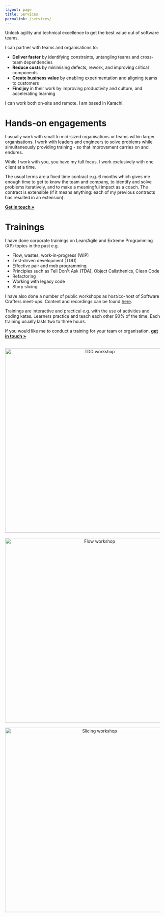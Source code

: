 ```yaml
---
layout: page
title: Services
permalink: /services/
---
```


Unlock agility and technical excellence to get the best value out of software teams.

I can partner with teams and organisations to:

- **Deliver faster** by identifying constraints, untangling teams and cross-team dependencies
- **Reduce costs** by minimising defects, rework, and improving critical components
- **Create business value** by enabling experimentation and aligning teams to customers
- **Find joy** in their work by improving productivity and culture, and accelerating learning

I can work both on-site and remote. I am based in Karachi.

# Hands-on engagements

I usually work with small to mid-sized organisations or teams within larger organisations. I work with leaders and engineers to solve problems while simultaneously providing training - so that improvement carries on and endures.

While I work with you, you have my full focus. I work exclusively with one client at a time.

The usual terms are a fixed time contract e.g. 6 months which gives me enough time to get to know the team and company, to identify and solve problems iteratively, and to make a meaningful impact as a coach. The contract is extensible (if it means anything: each of my previous contracts has resulted in an extension).

<b>[Get in touch &#187;](/contact)</b>

# Trainings

I have done corporate trainings on Lean/Agile and Extreme Programming (XP) topics in the past e.g.

- Flow, wastes, work-in-progress (WIP)
- Test-driven development (TDD)
- Effective pair and mob programming
- Principles such as Tell Don't Ask (TDA), Object Calisthenics, Clean Code
- Refactoring
- Working with legacy code
- Story slicing

I have also done a number of public workshops as host/co-host of Software Crafters meet-ups. Content and recordings can be found [here](https://software-crafters-karachi.github.io/past-meetups).

Trainings are interactive and practical e.g. with the use of activities and coding katas. Learners practice and teach each other 90% of the time. Each training usually lasts two to three hours.

If you would like me to conduct a training for your team or organisation, <b>[get in touch &#187;](/contact)</b>

<br/>

<center><img src="/assets/images/services/tdd_workshop.jpg" width="600" alt="TDD workshop"></center><br/>

<center><img src="/assets/images/services/flow_workshop.jpg" width="600" alt="Flow workshop"></center><br/>

<center><img src="/assets/images/services/slicing_workshop.jpg" width="600" alt="Slicing workshop"></center>